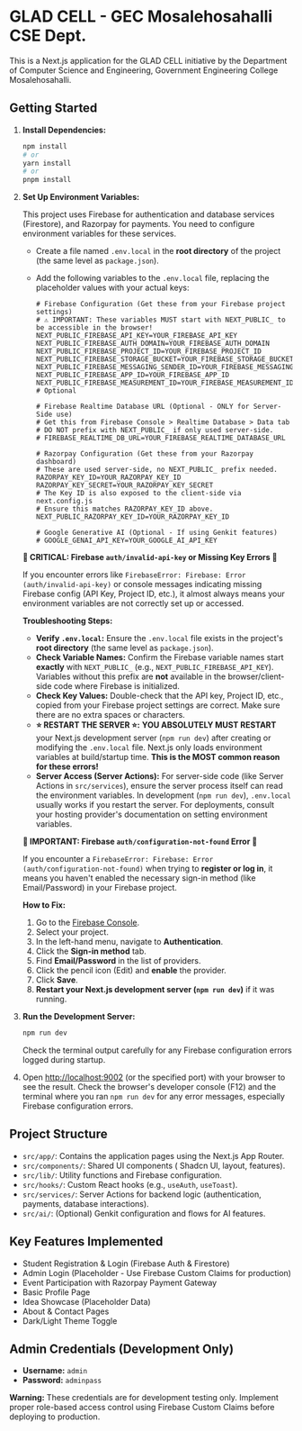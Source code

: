
# GLAD CELL - GEC Mosalehosahalli CSE Dept.

This is a Next.js application for the GLAD CELL initiative by the Department of Computer Science and Engineering, Government Engineering College Mosalehosahalli.

## Getting Started

1.  **Install Dependencies:**
    ```bash
    npm install
    # or
    yarn install
    # or
    pnpm install
    ```

2.  **Set Up Environment Variables:**

    This project uses Firebase for authentication and database services (Firestore), and Razorpay for payments. You need to configure environment variables for these services.

    *   Create a file named `.env.local` in the **root directory** of the project (the same level as `package.json`).
    *   Add the following variables to the `.env.local` file, replacing the placeholder values with your actual keys:

        ```dotenv
        # Firebase Configuration (Get these from your Firebase project settings)
        # ⚠️ IMPORTANT: These variables MUST start with NEXT_PUBLIC_ to be accessible in the browser!
        NEXT_PUBLIC_FIREBASE_API_KEY=YOUR_FIREBASE_API_KEY
        NEXT_PUBLIC_FIREBASE_AUTH_DOMAIN=YOUR_FIREBASE_AUTH_DOMAIN
        NEXT_PUBLIC_FIREBASE_PROJECT_ID=YOUR_FIREBASE_PROJECT_ID
        NEXT_PUBLIC_FIREBASE_STORAGE_BUCKET=YOUR_FIREBASE_STORAGE_BUCKET
        NEXT_PUBLIC_FIREBASE_MESSAGING_SENDER_ID=YOUR_FIREBASE_MESSAGING_SENDER_ID
        NEXT_PUBLIC_FIREBASE_APP_ID=YOUR_FIREBASE_APP_ID
        NEXT_PUBLIC_FIREBASE_MEASUREMENT_ID=YOUR_FIREBASE_MEASUREMENT_ID # Optional

        # Firebase Realtime Database URL (Optional - ONLY for Server-Side use)
        # Get this from Firebase Console > Realtime Database > Data tab
        # DO NOT prefix with NEXT_PUBLIC_ if only used server-side.
        # FIREBASE_REALTIME_DB_URL=YOUR_FIREBASE_REALTIME_DATABASE_URL

        # Razorpay Configuration (Get these from your Razorpay dashboard)
        # These are used server-side, no NEXT_PUBLIC_ prefix needed.
        RAZORPAY_KEY_ID=YOUR_RAZORPAY_KEY_ID
        RAZORPAY_KEY_SECRET=YOUR_RAZORPAY_KEY_SECRET
        # The Key ID is also exposed to the client-side via next.config.js
        # Ensure this matches RAZORPAY_KEY_ID above.
        NEXT_PUBLIC_RAZORPAY_KEY_ID=YOUR_RAZORPAY_KEY_ID

        # Google Generative AI (Optional - If using Genkit features)
        # GOOGLE_GENAI_API_KEY=YOUR_GOOGLE_AI_API_KEY
        ```

    **🔴 CRITICAL: Firebase `auth/invalid-api-key` or Missing Key Errors 🔴**

    If you encounter errors like `FirebaseError: Firebase: Error (auth/invalid-api-key)` or console messages indicating missing Firebase config (API Key, Project ID, etc.), it almost always means your environment variables are not correctly set up or accessed.

    **Troubleshooting Steps:**
    *   **Verify `.env.local`:** Ensure the `.env.local` file exists in the project's **root directory** (the same level as `package.json`).
    *   **Check Variable Names:** Confirm the Firebase variable names start **exactly** with `NEXT_PUBLIC_` (e.g., `NEXT_PUBLIC_FIREBASE_API_KEY`). Variables without this prefix are **not** available in the browser/client-side code where Firebase is initialized.
    *   **Check Key Values:** Double-check that the API key, Project ID, etc., copied from your Firebase project settings are correct. Make sure there are no extra spaces or characters.
    *   **⭐️ RESTART THE SERVER ⭐️:** **YOU ABSOLUTELY MUST RESTART** your Next.js development server (`npm run dev`) after creating or modifying the `.env.local` file. Next.js only loads environment variables at build/startup time. **This is the MOST common reason for these errors!**
    *   **Server Access (Server Actions):** For server-side code (like Server Actions in `src/services`), ensure the server process itself can read the environment variables. In development (`npm run dev`), `.env.local` usually works if you restart the server. For deployments, consult your hosting provider's documentation on setting environment variables.

    **🔴 IMPORTANT: Firebase `auth/configuration-not-found` Error 🔴**

    If you encounter a `FirebaseError: Firebase: Error (auth/configuration-not-found)` when trying to **register or log in**, it means you haven't enabled the necessary sign-in method (like Email/Password) in your Firebase project.

    **How to Fix:**
    1.  Go to the [Firebase Console](https://console.firebase.google.com/).
    2.  Select your project.
    3.  In the left-hand menu, navigate to **Authentication**.
    4.  Click the **Sign-in method** tab.
    5.  Find **Email/Password** in the list of providers.
    6.  Click the pencil icon (Edit) and **enable** the provider.
    7.  Click **Save**.
    8.  **Restart your Next.js development server (`npm run dev`)** if it was running.

3.  **Run the Development Server:**
    ```bash
    npm run dev
    ```
    Check the terminal output carefully for any Firebase configuration errors logged during startup.

4.  Open [http://localhost:9002](http://localhost:9002) (or the specified port) with your browser to see the result. Check the browser's developer console (F12) and the terminal where you ran `npm run dev` for any error messages, especially Firebase configuration errors.

## Project Structure

*   `src/app/`: Contains the application pages using the Next.js App Router.
*   `src/components/`: Shared UI components ( Shadcn UI, layout, features).
*   `src/lib/`: Utility functions and Firebase configuration.
*   `src/hooks/`: Custom React hooks (e.g., `useAuth`, `useToast`).
*   `src/services/`: Server Actions for backend logic (authentication, payments, database interactions).
*   `src/ai/`: (Optional) Genkit configuration and flows for AI features.

## Key Features Implemented

*   Student Registration & Login (Firebase Auth & Firestore)
*   Admin Login (Placeholder - Use Firebase Custom Claims for production)
*   Event Participation with Razorpay Payment Gateway
*   Basic Profile Page
*   Idea Showcase (Placeholder Data)
*   About & Contact Pages
*   Dark/Light Theme Toggle

## Admin Credentials (Development Only)

*   **Username:** `admin`
*   **Password:** `adminpass`

**Warning:** These credentials are for development testing only. Implement proper role-based access control using Firebase Custom Claims before deploying to production.
